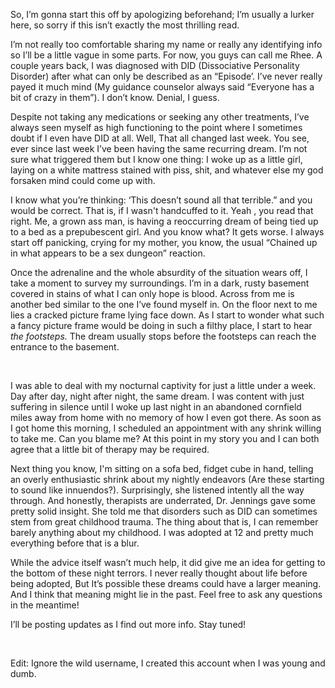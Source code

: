 So, I’m gonna start this off by apologizing beforehand; I’m usually a lurker here, so sorry if this isn’t exactly the most thrilling read.

I’m not really too comfortable sharing my name or really any identifying info so I’ll be a little vague in some parts. For now, you guys can call me Rhee. A couple years back, I was diagnosed with DID (Dissociative Personality Disorder) after what can only be described as an “Episode’.  I’ve never really payed it much mind (My guidance counselor always said “Everyone has a bit of crazy in them”). I don’t know. Denial, I guess.

Despite not taking any medications or seeking any other treatments, I’ve always seen myself as high functioning to the point where I sometimes doubt if I even have DID at all. Well,  That all changed last week. You see, ever since last week I’ve been having the same recurring dream. I’m not sure what triggered them but I know one thing: I woke up as a little girl, laying on a white mattress stained with piss, shit, and whatever else my god forsaken mind could come up with.

I know what you’re thinking: ‘This doesn’t sound all that terrible.” and you would be correct. That is,  if I wasn't handcuffed to it. Yeah , you read that right. Me, a grown ass man, is having a reoccurring dream of being tied up to a bed as a prepubescent girl. And you know what? It gets worse. I always start off panicking, crying for my mother, you know, the usual “Chained up in what appears to be a sex dungeon” reaction.

Once the adrenaline and the whole absurdity of the situation wears off, I take a moment to survey my surroundings. I’m in a dark, rusty basement covered in stains of what I can only hope is blood. Across from me is another bed similar to the one I’ve found myself in. On the floor next to me lies a cracked picture frame lying face down. As I start to wonder what such a fancy picture frame would be doing in such a filthy place, I start to hear *the footsteps.* The dream usually stops before the footsteps can reach the entrance to the basement.

&#x200B;

I was able to deal with my nocturnal captivity for just a little under a week. Day after day, night after night, the same dream. I was content with just suffering in silence until I woke up last night in an abandoned cornfield miles away from home with no memory of how I even got there. As soon as I got home this morning, I scheduled an appointment with any shrink willing to take me. Can you blame me? At this point in my story you and I can both agree that a little bit of therapy may be required.

Next thing you know, I'm sitting on a sofa bed, fidget cube in hand, telling an overly enthusiastic shrink about my nightly endeavors (Are these starting to sound like innuendos?). Surprisingly, she listened intently all the way through. And honestly, therapists are underrated, Dr. Jennings gave some pretty solid insight. She told me that disorders such as DID can sometimes stem from great childhood trauma. The thing about that is, I can remember barely anything about my childhood. I was adopted at 12 and pretty much everything before that is a blur.

While the advice itself wasn’t much help, it did give me an idea for getting to the bottom of these night terrors. I never really thought about life before being adopted, But It’s possible these dreams could have a larger meaning. And I think that meaning might lie in the past. Feel free to ask any questions in the meantime!

I’ll be posting updates as I find out more info. Stay tuned!

&#x200B;

Edit: Ignore the wild username, I created this account when I was young and dumb.